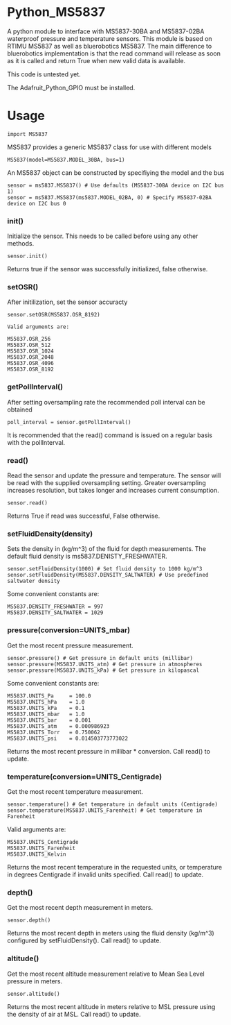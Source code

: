 # Python_MS5837

A python module to interface with MS5837-30BA and MS5837-02BA waterproof pressure and temperature sensors.
This module is based on RTIMU MS5837 as well as bluerobotics MS5837.
The main difference to bluerobotics implementation is that the read command will release as soon as it is called and return True when new valid data is available.

This code is untested yet.

The Adafruit_Python_GPIO must be installed.

# Usage

	import MS5837

MS5837 provides a generic MS5837 class for use with different models

	MS5837(model=MS5837.MODEL_30BA, bus=1)

An MS5837 object can be constructed by specifiying the model and the bus

	sensor = ms5837.MS5837() # Use defaults (MS5837-30BA device on I2C bus 1)
	sensor = ms5837.MS5837(ms5837.MODEL_02BA, 0) # Specify MS5837-02BA device on I2C bus 0

### init()

Initialize the sensor. This needs to be called before using any other methods.

    sensor.init()

Returns true if the sensor was successfully initialized, false otherwise.

### setOSR()

After initilization, set the sensor accuracty

	sensor.setOSR(MS5837.OSR_8192)

	Valid arguments are:

    MS5837.OSR_256
    MS5837.OSR_512
    MS5837.OSR_1024
    MS5837.OSR_2048
    MS5837.OSR_4096
    MS5837.OSR_8192

### getPollInterval()

After setting oversampling rate the recommended poll interval can be obtained
	
	poll_interval = sensor.getPollInterval()

It is recommended that the read() command is issued on a regular basis with the pollInterval.
	
### read()

Read the sensor and update the pressure and temperature. The sensor will be read with the supplied oversampling setting. Greater oversampling increases resolution, but takes longer and increases current consumption.

    sensor.read()
       
Returns True if read was successful, False otherwise.

### setFluidDensity(density)

Sets the density in (kg/m^3) of the fluid for depth measurements. The default fluid density is ms5837.DENISTY_FRESHWATER.

	sensor.setFluidDensity(1000) # Set fluid density to 1000 kg/m^3
	sensor.setFluidDensity(MS5837.DENSITY_SALTWATER) # Use predefined saltwater density

Some convenient constants are:

	MS5837.DENSITY_FRESHWATER = 997
	MS5837.DENSITY_SALTWATER = 1029

### pressure(conversion=UNITS_mbar)

Get the most recent pressure measurement.

	sensor.pressure() # Get pressure in default units (millibar)
	sensor.pressure(MS5837.UNITS_atm) # Get pressure in atmospheres
	sensor.pressure(MS5837.UNITS_kPa) # Get pressure in kilopascal

Some convenient constants are:

	MS5837.UNITS_Pa     = 100.0
	MS5837.UNITS_hPa    = 1.0
	MS5837.UNITS_kPa    = 0.1
	MS5837.UNITS_mbar   = 1.0
	MS5837.UNITS_bar    = 0.001
	MS5837.UNITS_atm    = 0.000986923
	MS5837.UNITS_Torr   = 0.750062
	MS5837.UNITS_psi    = 0.014503773773022

Returns the most recent pressure in millibar * conversion. Call read() to update.

### temperature(conversion=UNITS_Centigrade)

Get the most recent temperature measurement.

	sensor.temperature() # Get temperature in default units (Centigrade)
	sensor.temperature(MS5837.UNITS_Farenheit) # Get temperature in Farenheit

Valid arguments are:

	MS5837.UNITS_Centigrade
	MS5837.UNITS_Farenheit
	MS5837.UNITS_Kelvin

Returns the most recent temperature in the requested units, or temperature in degrees Centigrade if invalid units specified. Call read() to update.

### depth()

Get the most recent depth measurement in meters.

	sensor.depth()

Returns the most recent depth in meters using the fluid density (kg/m^3) configured by setFluidDensity(). Call read() to update.

### altitude()

Get the most recent altitude measurement relative to Mean Sea Level pressure in meters.

	sensor.altitude()

Returns the most recent altitude in meters relative to MSL pressure using the density of air at MSL. Call read() to update.

